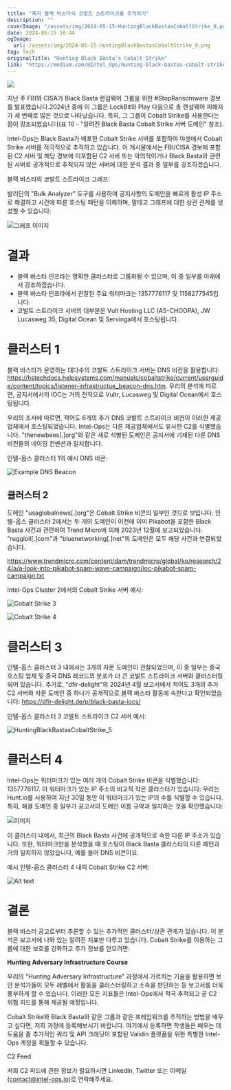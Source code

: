 ```yaml
---
title: "흑자 블랙 바스타의 코발트 스트라이크를 추적하기"
description: ""
coverImage: "/assets/img/2024-05-15-HuntingBlackBastasCobaltStrike_0.png"
date: 2024-05-15 16:44
ogImage: 
  url: /assets/img/2024-05-15-HuntingBlackBastasCobaltStrike_0.png
tag: Tech
originalTitle: "Hunting Black Basta’s Cobalt Strike"
link: "https://medium.com/@Intel_Ops/hunting-black-bastas-cobalt-strike-96a81a6ea781"
---
```



<img src="/assets/img/2024-05-15-HuntingBlackBastasCobaltStrike_0.png" />

지난 주 FBI와 CISA가 Black Basta 랜섬웨어 그룹을 위한 #StopRansomware 경보를 발표했습니다.2024년 중에 이 그룹은 LockBit와 Play 다음으로 총 랜섬웨어 피해자가 세 번째로 많은 것으로 나타났습니다. 특히, 그 그룹이 Cobalt Strike를 사용한다는 점이 강조되었습니다(표 10 - "알려진 Black Basta Cobalt Strike 서버 도메인" 참조).

Intel-Ops는 Black Basta가 배포한 Cobalt Strike 서버를 포함하여 야생에서 Cobalt Strike 서버를 적극적으로 추적하고 있습니다. 이 게시물에서는 FBI/CISA 경보에 포함된 C2 서버 및 해당 경보에 미포함된 C2 서버 또는 악의적이거나 Black Basta와 관련된 서버로 공개적으로 추적되지 않은 서버에 대한 분석 결과 중 일부를 강조하겠습니다.



블랙 바스타의 코발트 스트라이크 그래프:

발리딘의 "Bulk Analyzer" 도구를 사용하여 공지사항의 도메인을 빠르게 활성 IP 주소로 해결하고 시간에 따른 호스팅 패턴을 이해하며, 말테고 그래프에 대한 상관 관계를 생성할 수 있습니다:

![그래프 이미지](/assets/img/2024-05-15-HuntingBlackBastasCobaltStrike_1.png)

# 결과



- 블랙 바스타 인프라는 명확한 클러스터로 그룹화될 수 있으며, 이 중 일부를 아래에서 강조하겠습니다.
- 블랙 바스타 인프라에서 관찰된 주요 워터마크는 1357776117 및 1158277545입니다.
- 코발트 스트라이크 서버의 대부분은 Vult Hosting LLC (AS-CHOOPA), JW Lucasweg 35, Digital Ocean 및 Servinga에서 호스팅됩니다.

# 클러스터 1

블랙 바스타가 운영하는 대다수의 코발트 스트라이크 서버는 DNS 비컨을 활용합니다: https://hstechdocs.helpsystems.com/manuals/cobaltstrike/current/userguide/content/topics/listener-infrastructue_beacon-dns.htm. 우리의 분석에 따르면, 공지서에서의 IOC는 거의 전적으로 Vultr, Lucasweg 및 Digital Ocean에서 호스팅됩니다.

우리의 조사에 따르면, 적어도 6개의 추가 DNS 코발트 스트라이크 비컨이 이러한 제공업체에서 호스팅되었습니다. Intel-Ops는 다른 제공업체에서도 유사한 C2를 식별했습니다. "thenewbees[.]org"와 같은 새로 식별된 도메인은 공지서에 기재된 다른 DNS 비컨들의 네이밍 컨벤션과 일치합니다.



인텔-옵스 클러스터 1의 예시 DNS 비콘:

![Example DNS Beacon](/assets/img/2024-05-15-HuntingBlackBastasCobaltStrike_2.png)

## 클러스터 2

도메인 "usaglobalnews[.]org"은 Cobalt Strike 비콘의 일부인 것으로 보입니다. 인텔-옵스 클러스터 2에서는 두 개의 도메인이 이전에 이미 Pikabot을 포함한 Black Basta 사건과 관련하여 Trend Micro에 의해 2023년 12월에 보고되었습니다. "ruggioil[.]com"과 "bluenetworking[.]net"의 도메인은 모두 해당 사건과 연결되었습니다.



https://www.trendmicro.com/content/dam/trendmicro/global/ko/research/24/a/a-look-into-pikabot-spam-wave-campaign/ioc-pikabot-spam-campaign.txt

Intel-Ops Cluster 2에서의 Cobalt Strike 서버 예시:

![Cobalt Strike 3](/assets/img/2024-05-15-HuntingBlackBastasCobaltStrike_3.png)

![Cobalt Strike 4](/assets/img/2024-05-15-HuntingBlackBastasCobaltStrike_4.png)



# 클러스터 3

인텔-옵스 클러스터 3 내에서는 3개의 자문 도메인이 관찰되었으며, 이 중 일부는 중국 호스팅 업체 및 중국 DNS 레코드의 분포가 더 큰 코발트 스트라이크 서버와 클러스터링되어 있습니다. 추가로, "dfir-delight"의 2024년 4월 보고서에서 적어도 3개의 추가 C2 서버와 자문 도메인 중 하나가 공개적으로 블랙 바스타 활동에 속한다고 확인되었습니다: https://dfir-delight.de/p/black-basta-iocs/

인텔-옵스 클러스터 3 코발트 스트라이크 C2 서버 예시:

![HuntingBlackBastasCobaltStrike_5](/assets/img/2024-05-15-HuntingBlackBastasCobaltStrike_5.png)



# 클러스터 4

Intel-Ops는 워터마크가 있는 여러 개의 Cobalt Strike 비콘을 식별했습니다: 1357776117. 이 워터마크가 있는 IP 주소의 비교적 작은 클러스터가 있습니다: 우리는 Hunt.io를 사용하여 지난 30일 동안 이 워터마크가 있는 IP의 수를 식별할 수 있습니다. 특히, 해결 도메인 중 일부가 공고서의 도메인 이름 규약과 일치하는 것을 확인했습니다:

![이미지](/assets/img/2024-05-15-HuntingBlackBastasCobaltStrike_6.png)

이 클러스터 내에서, 최근의 Black Basta 사건에 공개적으로 속한 다른 IP 주소가 있습니다. 또한, 워터마크만을 분석했을 때 호스팅이 Black Basta 클러스터의 다른 패턴과 거의 일치하지 않았습니다, 예를 들어 DNS 비콘이요.



예시 인텔-옵스 클러스터 4 내의 Cobalt Strike C2 서버:

![Alt text](/assets/img/2024-05-15-HuntingBlackBastasCobaltStrike_7.png)

# 결론

블랙 바스터 공고로부터 추론할 수 있는 추가적인 클러스터/상관 관계가 있습니다. 이 분석은 보고서에 나와 있는 알려진 지표만 다루고 있습니다. Cobalt Strike를 이용하는 그룹에 대한 보호를 강화하고 추가 정보를 얻으려면:



**Hunting Adversary Infrastructure Course**

우리의 "Hunting Adversary Infrastructure" 과정에서 가르치는 기술을 활용하면 보안 분석가들이 모두 레벨에서 활동을 클러스터링하고 소속을 판단하는 등 보고서를 더욱 풍부하게 할 수 있습니다. 이러한 모든 지표들은 Intel-Ops에서 적극 추적되고 곧 C2 위협 피드를 통해 제공될 예정입니다.

Cobalt Strike와 Black Basta와 같은 그룹과 같은 프레임워크를 추적하는 방법을 배우고 싶다면, 저희 과정에 등록해보시기 바랍니다. 여기에서 등록하면 학생들은 배우는 데 도움을 줄 추가적인 쿼리 및 API 크레딧이 포함된 Validin 플랫폼을 위한 특별한 Intel-Ops 계정을 획들할 수 있습니다.

C2 Feed



저희 C2 피드에 관한 정보가 필요하시면 LinkedIn, Twitter 또는 이메일(contact@intel-ops.io)로 연락해주세요.